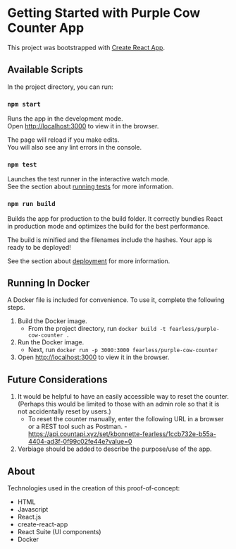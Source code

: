 # Getting Started with Purple Cow Counter App

This project was bootstrapped with [Create React App](https://github.com/facebook/create-react-app).

## Available Scripts

In the project directory, you can run:

### `npm start`

Runs the app in the development mode.\
Open [http://localhost:3000](http://localhost:3000) to view it in the browser.

The page will reload if you make edits.\
You will also see any lint errors in the console.

### `npm test`

Launches the test runner in the interactive watch mode.\
See the section about [running tests](https://facebook.github.io/create-react-app/docs/running-tests) for more information.

### `npm run build`

Builds the app for production to the build folder.
It correctly bundles React in production mode and optimizes the build for the best performance.

The build is minified and the filenames include the hashes.
Your app is ready to be deployed!

See the section about [deployment](https://facebook.github.io/create-react-app/docs/deployment) for more information.

## Running In Docker
A Docker file is included for convenience.  To use it, complete the following steps.
 1. Build the Docker image.
    * From the project directory, run `docker build -t fearless/purple-cow-counter .` 
 1. Run the Docker image.
    * Next, run `docker run -p 3000:3000 fearless/purple-cow-counter`
 1. Open [http://localhost:3000](http://localhost:3000) to view it in the browser.


## Future Considerations
1. It would be helpful to have an easily accessible way to reset the counter. (Perhaps this would be limited to those with an admin role so that it is not accidentally reset by users.)
    * To reset the counter manually, enter the following URL in a browser or a REST tool such as Postman. - https://api.countapi.xyz/set/kbonnette-fearless/1ccb732e-b55a-4404-ad3f-0f99c02fe44e?value=0
1. Verbiage should be added to describe the purpose/use of the app.

## About
Technologies used in the creation of this proof-of-concept:
 * HTML
 * Javascript
 * React.js
 * create-react-app
 * React Suite (UI components)
 * Docker
